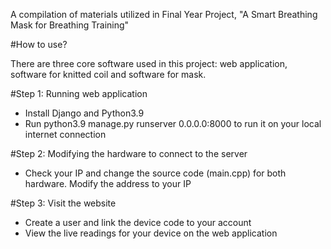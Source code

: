 A compilation of materials utilized in Final Year Project, "A Smart Breathing Mask for Breathing Training"

#How to use?

There are three core software used in this project: web application, software for knitted coil and software for mask.

#Step 1: Running web application
- Install Django and Python3.9
- Run python3.9 manage.py runserver 0.0.0.0:8000 to run it on your local internet connection

#Step 2: Modifying the hardware to connect to the server
- Check your IP and change the source code (main.cpp) for both hardware. Modify the address to your IP

#Step 3: Visit the website
- Create a user and link the device code to your account
- View the live readings for your device on the web application



